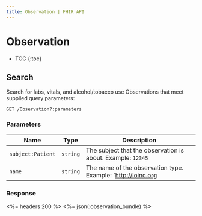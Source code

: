 ```yaml
---
title: Observation | FHIR API
---
```


# Observation

* TOC
{:toc}

## Search

Search for labs, vitals, and alcohol/tobacco use Observations that meet supplied query parameters:

    GET /Observation?:parameters

### Parameters

Name | Type | Description
-----|------|--------------
`subject:Patient`|`string`| The subject that the observation is about. Example: `12345`
`name`|`string`| The name of the observation type. Example: `http://loinc.org|55284-4`


### Response

<%= headers 200 %>
<%= json(:observation_bundle) %>